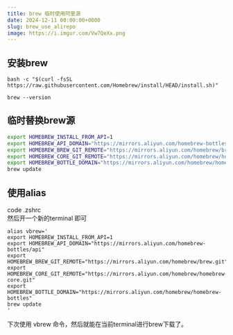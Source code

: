 ```yaml
---
title: brew 临时使用阿里源
date: 2024-12-11 00:00:00+0000
slug: brew_use_alirepo
image: https://i.imgur.com/Vw7QeXx.png
---
```


## 安装brew 

```
bash -c "$(curl -fsSL https://raw.githubusercontent.com/Homebrew/install/HEAD/install.sh)"
```


```
brew --version
```

## 临时替换brew源


```sh
export HOMEBREW_INSTALL_FROM_API=1
export HOMEBREW_API_DOMAIN="https://mirrors.aliyun.com/homebrew-bottles/api"
export HOMEBREW_BREW_GIT_REMOTE="https://mirrors.aliyun.com/homebrew/brew.git"
export HOMEBREW_CORE_GIT_REMOTE="https://mirrors.aliyun.com/homebrew/homebrew-core.git"
export HOMEBREW_BOTTLE_DOMAIN="https://mirrors.aliyun.com/homebrew/homebrew-bottles"
brew update
```

## 使用alias

code .zshrc   
然后开一个新的terminal 即可 

```
alias vbrew='
export HOMEBREW_INSTALL_FROM_API=1
export HOMEBREW_API_DOMAIN="https://mirrors.aliyun.com/homebrew-bottles/api"
export HOMEBREW_BREW_GIT_REMOTE="https://mirrors.aliyun.com/homebrew/brew.git"
export HOMEBREW_CORE_GIT_REMOTE="https://mirrors.aliyun.com/homebrew/homebrew-core.git"
export HOMEBREW_BOTTLE_DOMAIN="https://mirrors.aliyun.com/homebrew/homebrew-bottles"
brew update
'
```

下次使用 vbrew 命令，然后就能在当前terminal进行brew下载了。
